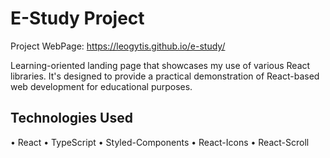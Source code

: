 # E-Study Project 

Project WebPage: https://leogytis.github.io/e-study/ <br>

Learning-oriented landing page that showcases my use of various React libraries. It's designed to provide a practical demonstration of React-based web development for educational purposes.
		
## Technologies Used

• React 
• TypeScript 
• Styled-Components 
• React-Icons 
• React-Scroll
